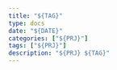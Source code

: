 ```yaml
---
title: "${TAG}"
type: docs
date: "${DATE}"
categories: ["${PRJ}"]
tags: ["${PRJ}"]
description: "${PRJ} ${TAG}"
---
```

